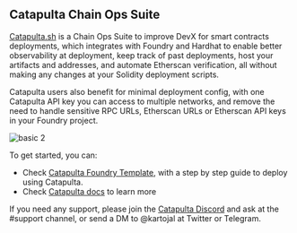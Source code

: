 ## Catapulta Chain Ops Suite

[Catapulta.sh](https://catapulta.sh/docs) is a Chain Ops Suite to improve DevX for smart contracts deployments, which integrates with Foundry and Hardhat to enable better observability at deployment, keep track of past deployments, host your artifacts and addresses, and automate Etherscan verification, all without making any changes at your Solidity deployment scripts.

Catapulta users also benefit for minimal deployment config, with one Catapulta API key you can access to multiple networks, and remove the need to handle sensitive RPC URLs, Etherscan URLs or Etherscan API keys in your Foundry project.

![basic 2](https://github.com/catapulta-sh/.github/assets/11179847/5d48c1b7-3517-4b2d-a7a6-5d82602eadcb)

To get started, you can:
- Check [Catapulta Foundry Template](https://github.com/catapulta-sh/catapulta-forge-template), with a step by step guide to deploy using Catapulta.
- Check [Catapulta docs](https://catapulta.sh/docs) to learn more


If you need any support, please join the [Catapulta Discord](https://discord.gg/kFB2shypna) and ask at the #support channel, or send a DM to @kartojal at Twitter or Telegram.
